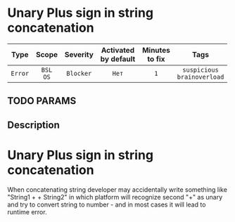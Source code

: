 # Unary Plus sign in string concatenation

| Type | Scope | Severity | Activated<br/>by default | Minutes<br/>to fix | Tags |
| :-: | :-: | :-: | :-: | :-: | :-: |
| `Error` | `BSL`<br/>`OS` | `Blocker` | `Нет` | `1` | `suspicious`<br/>`brainoverload` |


## TODO PARAMS

## Description

# Unary Plus sign in string concatenation

When concatenating string developer may accidentally write something like "String1 + + String2" in which platform will recognize second "+" as unary and try to convert string to number - and in most cases it will lead to runtime error. 
